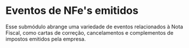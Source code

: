# Eventos de NFe's emitidos

Esse submódulo abrange uma variedade de eventos relacionados à Nota Fiscal, como cartas de correção, cancelamentos e complementos de impostos emitidos pela empresa.
